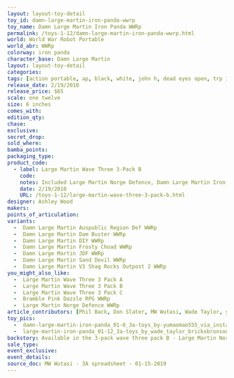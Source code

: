 ```yaml
---
layout: layout-toy-detail 
toy_id: damn-large-martin-iron-panda-wwrp
toy_name: Damn Large Martin Iron Panda WWRp
permalink: /toys-1-12/damn-large-martin-iron-panda-wwrp.html
world: World War Robot Portable
world_abr: WWRp
colorway: iron panda
character_base: Damn Large Martin
layout: layout-toy-detail
categories: 
tags: [action portable, ap, black, white, john h, dead eyes open, trp 14] 
release_date: 2/19/2010
release_price: $65 
scale: one twelve
size: 6 inches
comes_with: 
edition_qty: 
chase: 
exclusive: 
secret_drop: 
sold_where: 
bamba_points: 
packaging_type: 
product_code:
  - label: Large Martin Wave Three 3-Pack B
    code:
    notes: Included Large Martin Norge Defence, Damn Large Martin Iron Panda, Bramble Pink Dazzle RPG @ $130
    date: 2/19/2010
    URL: /toys-1-12/large-martin-wave-three-3-pack-b.html
designer: Ashley Wood
makers: 
points_of_articulation: 
variants: 
  -  Damn Large Martin Auspublic Region Def WWRp
  -  Damn Large Martin Dam Buster WWRp
  -  Damn Large Martin DIY WWRp
  -  Damn Large Martin Frosty Choad WWRp
  -  Damn Large Martin JDF WWRp
  -  Damn Large Martin Sand Devil WWRp
  -  Damn Large Martin V3 Shag Rocks Outpost 2 WWRp
you_might_also_like: 
  -  Large Martin Wave Three 3 Pack A
  -  Large Martin Wave Three 3 Pack B
  -  Large Martin Wave Three 3 Pack C
  -  Bramble Pink Dazzle RPG WWRp
  -  Large Martin Norge Defence WWRp
article_contributors: [Phil Back, Don Slater, MW Wutasi, Wade Taylor, yumiao_miao]
toy_pics: 
  -  damn-large-martin-iron-panda_01-6_3a-toys_by-yumaomao555_via_instagram.jpg
  -  large-martin-iron-panda_01-12_3a-toys_by_wade_taylor_brickxbronson-via-flickr.jpg
backstory: Available in the 3-pack wave three pack B - Large Martin Norge Defense, Damn Large Martin Iron Panda, Bramble Pink Dazzle RPG
sale_type: 
event_exclusive: 
event_details: 
source_doc: MW Wutasi - 3A spreadsheet - 01-15-2019
---
```

 